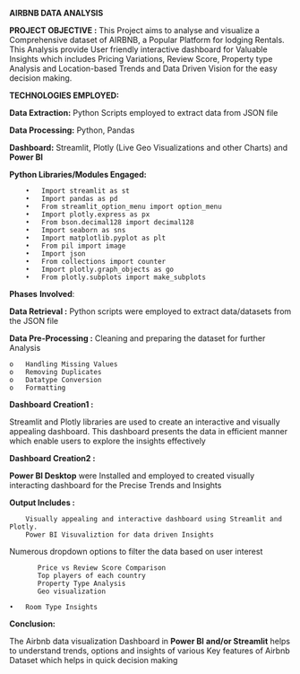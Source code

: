 
**AIRBNB DATA ANALYSIS**

**PROJECT OBJECTIVE :**
This Project aims to analyse and visualize a Comprehensive dataset of AIRBNB, a Popular Platform for lodging Rentals. This Analysis provide User friendly interactive dashboard for Valuable Insights which includes Pricing Variations, Review Score, Property type Analysis and Location-based Trends and Data Driven Vision for the easy decision making. 

**TECHNOLOGIES EMPLOYED:**

**Data Extraction:**  Python Scripts employed to extract data from JSON file

**Data Processing:** Python, Pandas

**Dashboard:** Streamlit, Plotly (Live Geo Visualizations and other Charts) and **Power BI**

**Python Libraries/Modules Engaged:**

        •	Import streamlit as st
        •	Import pandas as pd
        •	From streamlit_option_menu import option_menu
        •	Import plotly.express as px
        •	From bson.decimal128 import decimal128
        •	Import seaborn as sns 
        •	Import matplotlib.pyplot as plt
        •	From pil import image
        •	Import json
        •	From collections import counter
        •	Import plotly.graph_objects as go
        •	From plotly.subplots import make_subplots


**Phases** **Involved**:

**Data Retrieval :** Python scripts were employed to extract data/datasets from the JSON file

**Data Pre-Processing :** Cleaning and preparing the dataset for further Analysis

    o	Handling Missing Values
    o	Removing Duplicates
    o	Datatype Conversion
    o	Formatting

**Dashboard Creation1 :** 


Streamlit and Plotly libraries are used to create an interactive and visually appealing dashboard. This dashboard presents the data in efficient manner which enable users to explore the insights effectively


**Dashboard Creation2 :** 

**Power BI Desktop** were Installed and employed to created visually interacting dashboard for the Precise Trends and Insights


**Output Includes :**

        Visually appealing and interactive dashboard using Streamlit and Plotly.
        Power BI Visuvaliztion for data driven Insights

Numerous dropdown options to filter the data based on user interest

           Price vs Review Score Comparison
           Top players of each country
           Property Type Analysis
           Geo visualization
            
    •	Room Type Insights

**Conclusion:**

The Airbnb data visualization Dashboard in **Power BI** **and/or Streamlit** helps to understand trends, options and insights of various Key features of Airbnb Dataset which helps  in quick decision making
